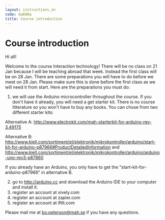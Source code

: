 ```yaml
---
layout: instructions_en
code: da606a
title: Course introduction
---
```


# Course introduction

Hi all!

Welcome to the course Interaction technology! There will be no class on 21 Jan because I will be teaching abroad that week. Instead the first class will be on 28 Jan. There are some preparations you will have to do before we meet on 28 Jan. Please make sure this is done before the first class as we will need it from start. Here are the preparations you must do:

1) we will use the Arduino microcontroller throughout the course. If you don't have it already, you will need a get starter kit. There is no course litterature so you won't have to buy any books. You can chose from two different starter kits:

Alternative A:  <http://www.electrokit.com/mah-starterkit-for-arduino-rev-3.49175>  

Alternative B:  <http://www.kjell.com/sortiment/el/elektronik/mikrokontroller/arduino/start-kit-for-arduino-p87966#ProductDetailedInformation> and <http://www.kjell.com/sortiment/el/elektronik/mikrokontroller/arduino/arduino-uno-rev3-p87860>

If you already have an Arduino, you only have to get the "start-kit-for-arduino-p87966" in alternative B. 

2) go to http://arduino.cc and download the Arduino IDE to your computer and install it. 
3) register an account at xively.com
4) register an account at zapier.com
5) register an account at ifttt.com

Please mail me at bo.peterson@mah.se if you have any questions.

